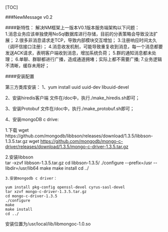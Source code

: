[TOC]

###NewMessage v0.2

####新特性：
解决NM框架上一版本V0.1版本服务端架构以下问题：   
1.消息业务应该单独使用NoSql数据库进行存储，目前的分表策略会导致没法扩展；
2.很多非消息请求走TCP，导致内部模块交互增加；
3.注册响应时间太久（调环信接口注册）；
4.消息收发机制，可能导致重复收到消息，每一个消息都要发送ACK请求，表明客户端收到消息，增加系统负荷；
5.群的通知消息都未处理；
6.单聊、群聊都进行广播，造成通道拥堵；实际上都不需要广播;
7.业务逻辑不清晰，缓存未用好；


####安装配置

第三方类库安装：
1、yum install uuid uuid-dev libuuid-devel

2、安装hiredis客户端
文件在\/doc中，执行.\/make_hiredis.sh即可；

3、安装Protobuf
文件在\/doc中，执行.\/make_protobuf.sh即可；

4、安装mongoDB c drive:

1.下载
    wget https:\/\/github.com\/mongodb\/libbson\/releases\/download\/1.3.5\/libbson-1.3.5.tar.gz
    wget https://github.com/mongodb/mongo-c-driver/releases/download/1.3.5/mongo-c-driver-1.3.5.tar.gz

2.安装libbson  
tar -xzvf libbson-1.3.5.tar.gz
    cd libbson-1.3.5/
    ./configure --prefix=/usr --libdir=/usr/lib64
    make
    make install
    cd ../
    
    3.安装mongodb c driver：  
    
    yum install pkg-config openssl-devel cyrus-sasl-devel
    tar xzvf mongo-c-driver-1.3.5.tar.gz
    cd mongo-c-driver-1.3.5
    ./configure
    make
    make install
    cd ../

  
  
安装位置为/usr/local/lib/libmongoc-1.0.so
